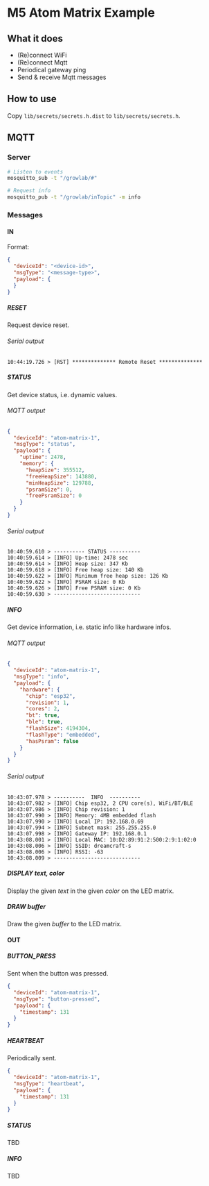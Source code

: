 # M5 Atom Matrix Example

## What it does

 * (Re)connect WiFi 
 * (Re)connect Mqtt
 * Periodical gateway ping
 * Send & receive Mqtt messages
 
## How to use

Copy `lib/secrets/secrets.h.dist` to `lib/secrets/secrets.h`.

## MQTT

### Server

```bash
# Listen to events
mosquitto_sub -t "/growlab/#"

# Request info
mosquitto_pub -t "/growlab/inTopic" -m info
```

### Messages

#### IN

Format:

```json
{
  "deviceId": "<device-id>",
  "msgType": "<message-type>",
  "payload": {
  }
}
```

##### RESET

Request device reset.

###### Serial output

```
10:44:19.726 > [RST] ************** Remote Reset **************
```

##### STATUS

Get device status, i.e. dynamic values.

###### MQTT output

```json
{
  "deviceId": "atom-matrix-1",
  "msgType": "status",
  "payload": {
    "uptime": 2478,
    "memory": {
      "heapSize": 355512,
      "freeHeapSize": 143880,
      "minHeapSize": 129788,
      "psramSize": 0,
      "freePsramSize": 0
    }
  }
}
```

###### Serial output

```
10:40:59.610 > ---------- STATUS ----------
10:40:59.614 > [INFO] Up-time: 2478 sec
10:40:59.614 > [INFO] Heap size: 347 Kb
10:40:59.618 > [INFO] Free heap size: 140 Kb
10:40:59.622 > [INFO] Minimum free heap size: 126 Kb
10:40:59.622 > [INFO] PSRAM size: 0 Kb
10:40:59.626 > [INFO] Free PSRAM size: 0 Kb
10:40:59.630 > ----------------------------
```

##### INFO

Get device information, i.e. static info like hardware infos.

###### MQTT output

```json
{
  "deviceId": "atom-matrix-1",
  "msgType": "info",
  "payload": {
    "hardware": {
      "chip": "esp32",
      "revision": 1,
      "cores": 2,
      "bt": true,
      "ble": true,
      "flashSize": 4194304,
      "flashType": "embedded",
      "hasPsram": false
    }
  }
}
```

###### Serial output

```
10:43:07.978 > ----------  INFO  ----------
10:43:07.982 > [INFO] Chip esp32, 2 CPU core(s), WiFi/BT/BLE
10:43:07.986 > [INFO] Chip revision: 1
10:43:07.990 > [INFO] Memory: 4MB embedded flash
10:43:07.990 > [INFO] Local IP: 192.168.0.69
10:43:07.994 > [INFO] Subnet mask: 255.255.255.0
10:43:07.998 > [INFO] Gateway IP: 192.168.0.1
10:43:08.001 > [INFO] Local MAC: 10:D2:89:91:2:500:2:9:1:02:0
10:43:08.006 > [INFO] SSID: dreamcraft-s
10:43:08.006 > [INFO] RSSI: -63
10:43:08.009 > ----------------------------
```
##### DISPLAY text, color

Display the given _text_ in the given _color_ on the LED matrix.

##### DRAW buffer

Draw the given _buffer_ to the LED matrix.

#### OUT

##### BUTTON_PRESS

Sent when the button was pressed.

```json
{
  "deviceId": "atom-matrix-1",
  "msgType": "button-pressed",
  "payload": {
    "timestamp": 131
  }
}
```

##### HEARTBEAT

Periodically sent.

```json
{
  "deviceId": "atom-matrix-1",
  "msgType": "heartbeat",
  "payload": {
    "timestamp": 131
  }
}
```

##### STATUS

TBD

##### INFO

TBD
